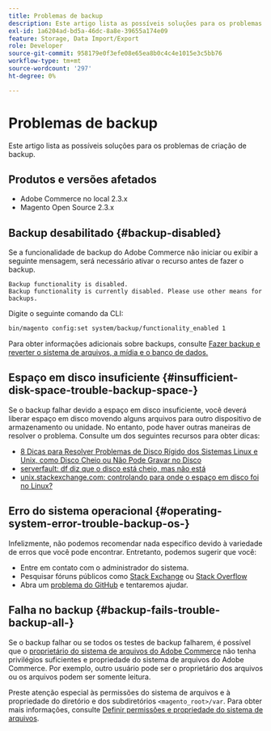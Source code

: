 ```yaml
---
title: Problemas de backup
description: Este artigo lista as possíveis soluções para os problemas de criação de backup.
exl-id: 1a6204ad-bd5a-46dc-8a8e-39655a174e09
feature: Storage, Data Import/Export
role: Developer
source-git-commit: 958179e0f3efe08e65ea8b0c4c4e1015e3c5bb76
workflow-type: tm+mt
source-wordcount: '297'
ht-degree: 0%

---
```


# Problemas de backup

Este artigo lista as possíveis soluções para os problemas de criação de backup.

## Produtos e versões afetados

* Adobe Commerce no local 2.3.x
* Magento Open Source 2.3.x

## Backup desabilitado {#backup-disabled}

Se a funcionalidade de backup do Adobe Commerce não iniciar ou exibir a seguinte mensagem, será necessário ativar o recurso antes de fazer o backup.

```terminal
Backup functionality is disabled.
Backup functionality is currently disabled. Please use other means for backups.
```

Digite o seguinte comando da CLI:

```bash
bin/magento config:set system/backup/functionality_enabled 1
```

Para obter informações adicionais sobre backups, consulte [Fazer backup e reverter o sistema de arquivos, a mídia e o banco de dados.](https://devdocs.magento.com/guides/v2.3/install-gde/install/cli/install-cli-backup.html)

## Espaço em disco insuficiente {#insufficient-disk-space-trouble-backup-space-}

Se o backup falhar devido a espaço em disco insuficiente, você deverá liberar espaço em disco movendo alguns arquivos para outro dispositivo de armazenamento ou unidade. No entanto, pode haver outras maneiras de resolver o problema. Consulte um dos seguintes recursos para obter dicas:

* [8 Dicas para Resolver Problemas de Disco Rígido dos Sistemas Linux e Unix, como Disco Cheio ou Não Pode Gravar no Disco](https://www.cyberciti.biz/datacenter/linux-unix-bsd-osx-cannot-write-to-hard-disk)
* [serverfault: df diz que o disco está cheio, mas não está](https://serverfault.com/questions/315181/df-says-disk-is-full-but-it-is-not)
* [unix.stackexchange.com: controlando para onde o espaço em disco foi no Linux?](https://unix.stackexchange.com/questions/125429/tracking-down-where-disk-space-has-gone-on-linux)

## Erro do sistema operacional {#operating-system-error-trouble-backup-os-}

Infelizmente, não podemos recomendar nada específico devido à variedade de erros que você pode encontrar. Entretanto, podemos sugerir que você:

* Entre em contato com o administrador do sistema.
* Pesquisar fóruns públicos como [Stack Exchange](https://unix.stackexchange.com) ou [Stack Overflow](https://stackoverflow.com)
* Abra um [problema do GitHub](https://github.com/magento/magento2/issues) e tentaremos ajudar.

## Falha no backup {#backup-fails-trouble-backup-all-}

Se o backup falhar ou se todos os testes de backup falharem, é possível que o [proprietário do sistema de arquivos do Adobe Commerce](https://devdocs.magento.com/guides/v2.2/install-gde/prereq/file-sys-perms-over.html) não tenha privilégios suficientes e propriedade do sistema de arquivos do Adobe Commerce. Por exemplo, outro usuário pode ser o proprietário dos arquivos ou os arquivos podem ser somente leitura.

Preste atenção especial às permissões do sistema de arquivos e à propriedade do diretório e dos subdiretórios `<magento_root>/var`. Para obter mais informações, consulte [Definir permissões e propriedade do sistema de arquivos](https://devdocs.magento.com/guides/v2.3/install-gde/prereq/file-system-perms.html).
